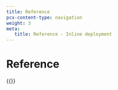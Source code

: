```yaml
---
title: Reference
pcx-content-type: navigation
weight: 3
meta:
   title: Reference - Inline deployment
---
```


# Reference

{{<directory-listing>}}